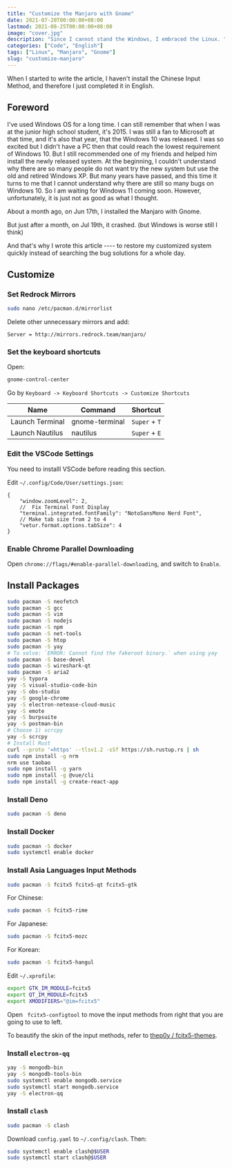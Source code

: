 ```yaml
---
title: "Customize the Manjaro with Gnome"
date: 2021-07-20T00:00:00+08:00
lastmod: 2021-08-25T00:00:00+08:00
image: "cover.jpg"
description: "Since I cannot stand the Windows, I embraced the Linux. "
categories: ["Code", "English"]
tags: ["Linux", "Manjaro", "Gnome"]
slug: "customize-manjaro"
---
```


When I started to write the article, I haven't install the Chinese Input Method, and therefore I just completed it in English.

## Foreword

I've used Windows OS for a long time. I can still remember that when I was at the junior high school student, it's 2015. I was still a fan to Microsoft at that time, and it's also that year, that the Windows 10 was released. I was so excited but I didn't have a PC then that could reach the lowest requirement of Windows 10. But I still recommended one of my friends and helped him install the newly released system. At the beginning, I couldn't understand why there are so many people do not want try the new system but use the old and retired Windows XP. But many years have passed, and this time it turns to me that I cannot understand why there are still so many bugs on Windows 10. So I am waiting for Windows 11 coming soon. However, unfortunately, it is just not as good as what I thought.



About a month ago, on Jun 17th, I installed the Manjaro with Gnome.

But just after a month, on Jul 19th, it crashed. (but Windows is worse still I think)

And that's why I wrote this article ---- to restore my customized system quickly instead of searching the bug solutions for a whole day.
## Customize

### Set Redrock Mirrors

```bash
sudo nano /etc/pacman.d/mirrorlist
```
Delete other unnecessary mirrors and add:
```
Server = http://mirrors.redrock.team/manjaro/
```

### Set the keyboard shortcuts

Open:

```bash
gnome-control-center
```

Go by `Keyboard -> Keyboard Shortcuts -> Customize Shortcuts`

|Name|Command|Shortcut|
|---|---|---|
|Launch Terminal|gnome-terminal|`Super` + `T`|
|Launch Nautilus|nautilus|`Super` + `E`|

### Edit the VSCode Settings

You need to installl VSCode before reading this section.

Edit `~/.config/Code/User/settings.json`:

```json5
{
    "window.zoomLevel": 2,
    //  Fix Terminal Font Display
    "terminal.integrated.fontFamily": "NotoSansMono Nerd Font",
    // Make tab size from 2 to 4
    "vetur.format.options.tabSize": 4
}
```

### Enable Chrome Parallel Downloading

Open `chrome://flags/#enable-parallel-downloading`, and switch to `Enable`.

## Install Packages

```bash
sudo pacman -S neofetch
sudo pacman -S gcc
sudo pacman -S vim
sudo pacman -S nodejs
sudo pacman -S npm
sudo pacman -S net-tools
sudo pacman -S htop
sudo pacman -S yay
# To solve: `ERROR: Cannot find the fakeroot binary.` when using yay
sudo pacman -S base-devel
sudo pacman -S wireshark-qt
sudo pacman -S aria2
yay -S typora
yay -S visual-studio-code-bin
yay -S obs-studio
yay -S google-chrome
yay -S electron-netease-cloud-music
yay -S emote
yay -S burpsuite
yay -S postman-bin
# Choose 1) scrcpy
yay -S scrcpy
# Install Rust
curl --proto '=https' --tlsv1.2 -sSf https://sh.rustup.rs | sh
sudo npm install -g nrm
nrm use taobao
sudo npm install -g yarn
sudo npm install -g @vue/cli
sudo npm install -g create-react-app
```

### Install Deno

```bash
sudo pacman -S deno
```

### Install Docker

```bash
sudo pacman -S docker
sudo systemctl enable docker
```

### Install Asia Languages Input Methods

```bash
sudo pacman -S fcitx5 fcitx5-qt fcitx5-gtk
```
For Chinese:

```bash
sudo pacman -S fcitx5-rime
```

For Japanese:

```bash
sudo pacman -S fcitx5-mozc
```

For Korean:

```bash
sudo pacman -S fcitx5-hangul
```

Edit `~/.xprofile`:

```bash
export GTK_IM_MODULE=fcitx5
export QT_IM_MODULE=fcitx5
export XMODIFIERS="@im=fcitx5"
```
Open ` fcitx5-configtool` to move the input methods from right that you are going to use to left.

To beautify the skin of the input methods, refer to [thep0y / fcitx5-themes](https://github.com/thep0y/fcitx5-themes).

### Install `electron-qq`

```bash
yay -S mongodb-bin
yay -S mongodb-tools-bin
sudo systemctl enable mongodb.service
sudo systemctl start mongodb.service
yay -S electron-qq
```

### Install `clash`

```bash
sudo pacman -S clash
```

Download `config.yaml` to `~/.config/clash`. Then:

```bash
sudo systemctl enable clash@$USER
sudo systemctl start clash@$USER
```

